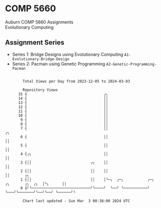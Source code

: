 # COMP 5660
Auburn COMP 5660 Assignments  
Evolutionary Computing

## Assignment Series
- Series 1: Bridge Designs using Evolutionary Computing `A1-Evolutionary-Bridge-Design`
- Series 2: Pacman using Genetic Programming `A2-Genetic-Programming-Pacman`

```

        Total Views per Day from 2023-12-05 to 2024-03-03

        Repository Views
      15 ┼                                   ╭╮
      14 ┤                                   ││
      13 ┤                                   ││
      12 ┤                                   ││
      11 ┤                                   ││
      10 ┤                                   ││
       9 ┤                                   ││
       8 ┤                                   ││
       7 ┤                                   ││                                         ╭╮
       6 ┤                                   ││                                         ││
       5 ┤                                   ││                                         ││
       4 ┤╭╮                                 ││                                         ││
       3 ┤││                           ╭╮    ││                                         ││
       2 ┤││                           ││    ││                                         ││       ╭╮
       1 ┤││                           ││    │╰─╮  ╭─╮           ╭─╮   ╭╮       ╭╮  ╭╮  │╰╮      ││
       0 ┼╯╰───────────────────────────╯╰────╯  ╰──╯ ╰───────────╯ ╰───╯╰───────╯╰──╯╰──╯ ╰──────╯╰

        Chart last updated - Sun Mar  3 00:38:00 2024 UTC
        
```
